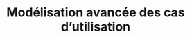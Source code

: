---
title: Modélisation avancée des cas d’utilisation
permalink: /diagrammes-de-cas-dutilisation/#modélisation-avancée-des-cas-dutilisation
nav_order: 3
parent: Diagrammes de cas d'utilisation
---